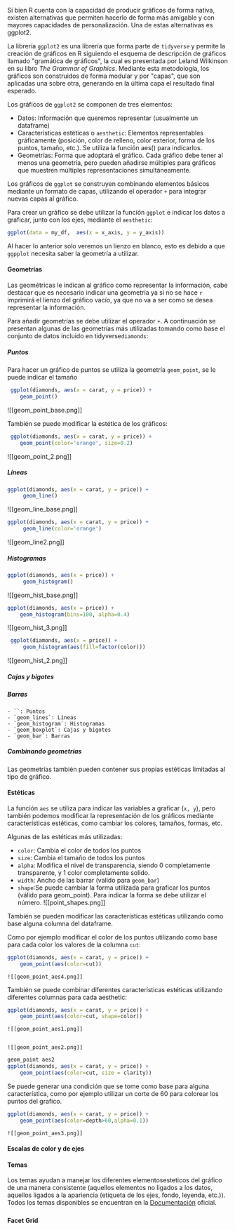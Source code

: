Si bien R cuenta con la capacidad de producir gráficos de forma nativa, existen alternativas que permiten hacerlo de forma más amigable y con mayores capacidades de personalización. Una de estas alternativas es ggplot2.

La librería `ggplot2` es una librería que forma parte de `tidyverse` y permite la creación de gráficos en R siguiendo el esquema de descripción de gráficos llamado "gramática de gráficos", la cual es presentada por Leland Wilkinson en su libro *The Grammar of Graphics*. Mediante esta metodología, los gráficos son construidos de forma modular y por "capas", que son aplicadas una sobre otra, generando en la última capa el resultado final esperado.

Los gráficos de `ggplot2` se componen de tres elementos:
- Datos: Información que queremos representar (usualmente un dataframe)
- Características estéticas o `aesthetic`: Elementos representables gráficamente (posición, color de relleno, color exterior, forma de los puntos, tamaño, etc.). Se utiliza la función aes() para indicarlos.
- Geometrías: Forma que adoptará el gráfico. Cada gráfico debe tener al menos una geometría, pero pueden añadirse múltiples para gráficos que muestren múltiples representaciones simultáneamente. 

Los gráficos de `ggplot` se construyen combinando elementos básicos mediante un formato de capas, utilizando el operador `+` para integrar nuevas capas al gráfico.

Para crear un gráfico se debe utilizar la función `ggplot` e indicar los datos a graficar, junto con los ejes, mediante el `aesthetic`: 

```r
ggplot(data = my_df,  aes(x = x_axis, y = y_axis))
```

Al hacer lo anterior solo veremos un lienzo en blanco, esto es debido a que `ggpplot` necesita saber la geometría a utilizar.

#### Geometrías

Las geométricas le indican al gráfico como representar la información, cabe destacar que es necesario indicar una geometría ya si no se hace `r` imprimirá el lienzo del gráfico vacío, ya que no va a ser como se desea representar la información.

Para añadir geometrías se debe utilizar el operador `+`. A continuación se presentan algunas de las geometrías más utilizadas tomando como base el conjunto de datos incluido en tidyverse`diamonds`:

##### Puntos 
Para hacer un gráfico de puntos se utiliza la geometría `geom_point`, se le puede indicar el tamaño


```r
 ggplot(diamonds, aes(x = carat, y = price)) +
    geom_point() 
```

![[geom_point_base.png]]

También se puede modificar la estética de los gráficos:                                                                                                  

```r
 ggplot(diamonds, aes(x = carat, y = price)) +
    geom_point(color='orange', size=0.2) 
```
![[geom_point_2.png]]

##### Líneas
```r
ggplot(diamonds, aes(x = carat, y = price)) +
     geom_line() 
```
![[geom_line_base.png]]
```r
ggplot(diamonds, aes(x = carat, y = price)) +
     geom_line(color='orange') 
```
![[geom_line2.png]]
##### Histogramas
```r
ggplot(diamonds, aes(x = price)) +
     geom_histogram() 
```
![[geom_hist_base.png]]
```r
ggplot(diamonds, aes(x = price)) +
    geom_histogram(bins=100, alpha=0.4) 
```
![[geom_hist_3.png]]
```r
 ggplot(diamonds, aes(x = price)) +
     geom_histogram(aes(fill=factor(color))) 
```
![[geom_hist_2.png]]
##### Cajas y bigotes

##### Barras

	- ``: Puntos
	- `geom_lines`: Líneas
	- `geom_histogram`: Histogramas
	- `geom_boxplot`: Cajas y bigotes
	- `geom_bar`: Barras

##### Combinando geometrías
Las geometrías también pueden contener sus propias estéticas limitadas al tipo de gráfico.

#### Estéticas  
La función `aes` se utiliza para indicar las variables a graficar (`x, y`), pero también podemos modificar la representación de los gráficos mediante características estéticas, como cambiar los colores, tamaños, formas, etc.

Algunas de las estéticas más utilizadas:
- `color`: Cambia el color de todos los puntos
- `size`: Cambia el tamaño de todos los puntos
- `alpha`: Modifica el nivel de transparencia, siendo 0 completamente transparente, y 1 color completamente solido.
- `width`: Ancho de las barrar (valido para `geom_bar`)
- `shape`:Se puede cambiar la forma utilizada para graficar los puntos (válido para geom_point). Para indicar la forma se debe utilizar el número.
	![[point_shapes.png]]


También se pueden modificar las características estéticas utilizando como base alguna columna del dataframe.

Como por ejemplo modificar el color de los puntos utilizando como base para cada color los valores de la columna `cut`: 
```r
ggplot(diamonds, aes(x = carat, y = price)) +
    geom_point(aes(color=cut)) 
```
	![[geom_point_aes4.png]]

También se puede combinar diferentes características estéticas utilizando diferentes columnas para cada aesthetic:
```r
ggplot(diamonds, aes(x = carat, y = price)) +
    geom_point(aes(color=cut, shape=color)) 
```
	![[geom_point_aes1.png]]


	![[geom_point_aes2.png]]
```r
geom_point aes2
ggplot(diamonds, aes(x = carat, y = price)) +
    geom_point(aes(color=cut, size = clarity)) 
```

Se puede generar una condición que se tome como base para alguna característica, como por ejemplo utilizar un corte de 60 para colorear los puntos del grafico.
```r
ggplot(diamonds, aes(x = carat, y = price)) +
    geom_point(aes(color=depth>60,alpha=0.1)) 
```
	![[geom_point_aes3.png]]

#### Escalas de color y de ejes

#### Temas 
Los temas ayudan a manejar los diferentes elementosesteticos del gráfico de una manera consistente (aquellos elementos no ligados a los datos, aquellos ligados a la apariencia (etiqueta de los ejes, fondo, leyenda, etc.)). Todos los temas disponibles se encuentran en la [Documentación](https://ggplot2.tidyverse.org/reference/ggtheme.html) oficial.

##### 

#### Facet Grid

